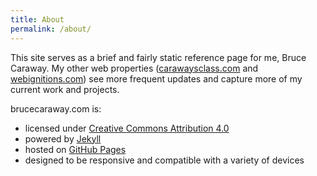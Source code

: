 ```yaml
---
title: About
permalink: /about/
---
```

This site serves as a brief and fairly static reference page for me, Bruce Caraway.  My other web properties (<a href="http://carawaysclass.com " target="_blank">carawaysclass.com</a> and <a href="http://webignitions.com " target="_blank">webignitions.com</a>) see more frequent updates and capture more of my current work and projects.  

brucecaraway.com is:  

- licensed under <a href="https://creativecommons.org/licenses/by/4.0" target="_blank">Creative Commons Attribution 4.0</a>  
- powered by <a href="https://jekyllrb.com" target="_blank">Jekyll</a>    
- hosted on <a href="https://pages.github.com" target="_blank">GitHub Pages</a>  
- designed to be responsive and compatible with a variety of devices  